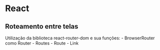# React

## Roteamento entre telas

Utilização da biblioteca react-router-dom e sua funções:
    - BrowserRouter como Router
    - Routes
    - Route
    - Link